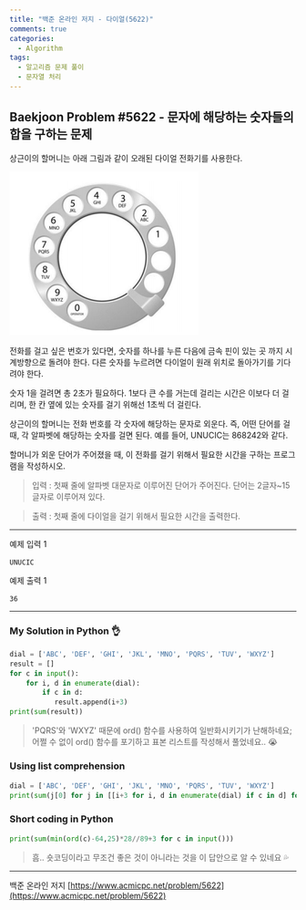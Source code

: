 ```yaml
---
title: "백준 온라인 저지 - 다이얼(5622)"
comments: true
categories:
  - Algorithm
tags:
  - 알고리즘 문제 풀이
  - 문자열 처리
---
```


## Baekjoon Problem #5622 - 문자에 해당하는 숫자들의 합을 구하는 문제

상근이의 할머니는 아래 그림과 같이 오래된 다이얼 전화기를 사용한다.

![다이얼](/assets/images/posts/dial.png)

전화를 걸고 싶은 번호가 있다면, 숫자를 하나를 누른 다음에 금속 핀이 있는 곳 까지 시계방향으로 돌려야 한다. 다른 숫자를 누르려면 다이얼이 원래 위치로 돌아가기를 기다려야 한다.

숫자 1을 걸려면 총 2초가 필요하다. 1보다 큰 수를 거는데 걸리는 시간은 이보다 더 걸리며, 한 칸 옆에 있는 숫자를 걸기 위해선 1초씩 더 걸린다.

상근이의 할머니는 전화 번호를 각 숫자에 해당하는 문자로 외운다. 즉, 어떤 단어를 걸 때, 각 알파벳에 해당하는 숫자를 걸면 된다. 예를 들어, UNUCIC는 868242와 같다.

할머니가 외운 단어가 주어졌을 때, 이 전화를 걸기 위해서 필요한 시간을 구하는 프로그램을 작성하시오.

> 입력
> : 첫째 줄에 알파벳 대문자로 이루어진 단어가 주어진다. 단어는 2글자~15글자로 이루어져 있다.

> 출력
> : 첫째 줄에 다이얼을 걸기 위해서 필요한 시간을 출력한다.

***
예제 입력 1
```
UNUCIC
```

예제 출력 1
```
36
```

***
### My Solution in Python :ok_hand:

```python
dial = ['ABC', 'DEF', 'GHI', 'JKL', 'MNO', 'PQRS', 'TUV', 'WXYZ']
result = []
for c in input():
    for i, d in enumerate(dial):
        if c in d:
           result.append(i+3)
print(sum(result))
```

> 'PQRS'와 'WXYZ' 때문에 ord() 함수를 사용하여 일반화시키기가 난해하네요;  
> 어쩔 수 없이 ord() 함수를 포기하고 표본 리스트를 작성해서 풀었네요.. :sob:

### Using list comprehension

```python
dial = ['ABC', 'DEF', 'GHI', 'JKL', 'MNO', 'PQRS', 'TUV', 'WXYZ']
print(sum(j[0] for j in [[i+3 for i, d in enumerate(dial) if c in d] for c in input()]))
```

### Short coding in Python

```python
print(sum(min(ord(c)-64,25)*28//89+3 for c in input()))
```

> 흠.. 숏코딩이라고 무조건 좋은 것이 아니라는 것을 이 답안으로 알 수 있네요 :sweat_drops:  

***
백준 온라인 저지 [https://www.acmicpc.net/problem/5622](https://www.acmicpc.net/problem/5622)
